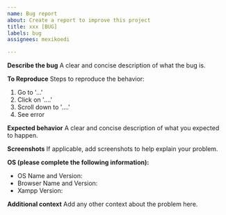 ```yaml
---
name: Bug report
about: Create a report to improve this project
title: xxx [BUG]
labels: bug
assignees: mexikoedi

---
```


**Describe the bug**
A clear and concise description of what the bug is.

**To Reproduce**
Steps to reproduce the behavior:
1. Go to '...'
2. Click on '....'
3. Scroll down to '....'
4. See error

**Expected behavior**
A clear and concise description of what you expected to happen.

**Screenshots**
If applicable, add screenshots to help explain your problem.

**OS (please complete the following information):**
 - OS Name and Version: 
 - Browser Name and Version: 
 - Xampp Version: 

**Additional context**
Add any other context about the problem here.
